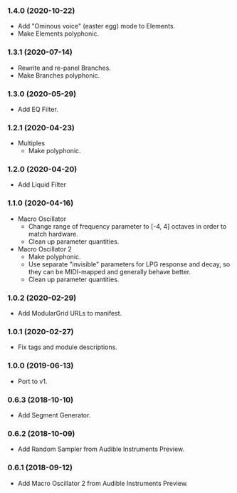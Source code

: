 ### 1.4.0 (2020-10-22)
- Add "Ominous voice" (easter egg) mode to Elements.
- Make Elements polyphonic.

### 1.3.1 (2020-07-14)
- Rewrite and re-panel Branches.
- Make Branches polyphonic.

### 1.3.0 (2020-05-29)
- Add EQ Filter.

### 1.2.1 (2020-04-23)
- Multiples
	- Make polyphonic.

### 1.2.0 (2020-04-20)
- Add Liquid Filter

### 1.1.0 (2020-04-16)
- Macro Oscillator
	- Change range of frequency parameter to [-4, 4] octaves in order to match hardware.
	- Clean up parameter quantities.
- Macro Oscillator 2
	- Make polyphonic.
	- Use separate "invisible" parameters for LPG response and decay, so they can be MIDI-mapped and generally behave better.
	- Clean up parameter quantities.

### 1.0.2 (2020-02-29)
- Add ModularGrid URLs to manifest.

### 1.0.1 (2020-02-27)
- Fix tags and module descriptions.

### 1.0.0 (2019-06-13)
- Port to v1.

### 0.6.3 (2018-10-10)
- Add Segment Generator.

### 0.6.2 (2018-10-09)
- Add Random Sampler from Audible Instruments Preview.

### 0.6.1 (2018-09-12)
- Add Macro Oscillator 2 from Audible Instruments Preview.

